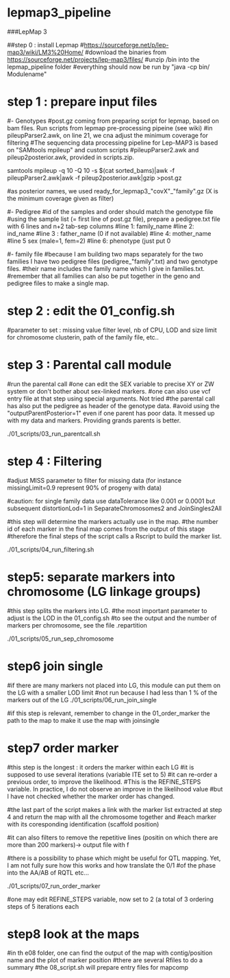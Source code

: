 # lepmap3_pipeline
###LepMap 3

##step 0 : install Lepmap
#https://sourceforge.net/p/lep-map3/wiki/LM3%20Home/
#download the binaries from https://sourceforge.net/projects/lep-map3/files/ 
#unzip /bin into the lepmap_pipeline folder
#everything should now be run by "java -cp bin/ Modulename"

# step 1 : prepare input files
#- Genotypes
#post.gz coming from preparing script for lepmap, based on bam files. Run scripts from lepmap pre-processing pipeine (see wiki)
#in pileupParser2.awk, on line 21, we cna adjust the minimum coverage for filtering
#The sequencing data processing pipeline for Lep-MAP3 is based on "SAMtools mpileup" and custom scripts
#pileupParser2.awk and pileup2posterior.awk, provided in scripts.zip. 

samtools mpileup -q 10 -Q 10 -s $(cat sorted_bams)|awk -f pileupParser2.awk|awk -f pileup2posterior.awk|gzip >post.gz

#as posterior names, we used ready_for_lepmap3_"covX"_"family".gz (X is the minimum coverage given as filter)


#- Pedigree 
#id of the samples and order should match the genotype file
#using the sample list (= first line of post.gz file), prepare a pedigree.txt file with 6 lines and n+2 tab-sep columns
#line 1: family_name
#line 2: ind_name
#line 3 : father_name (0 if not available)
#line 4: mother_name 
#line 5 sex (male=1, fem=2)
#line 6: phenotype (just put 0

#- family file
#because I am building two maps separately for the two families I have two pedigree files (pedigree_"family".txt) and two genotype files.
#their name includes the family name which I give in families.txt.
#remember that all families can also be put together in the geno and pedigree files to make a single map.

# step 2 : edit the 01_config.sh
#parameter to set : missing value filter level, nb of CPU, LOD and size limit for chromosome clusterin, path of the family file, etc..


# step 3 : Parental call module
#run the parental call 
#one can edit the SEX variable to precise XY or ZW system or don't bother about sex-linked markers.
#one can also use vcf entry file at that step using special arguments. Not tried
#the parental call has also put the pedigree as header of the genotype data.
#avoid using the "outputParentPosterior=1" even if one parent has poor data. It messed up with my data and markers. Providing grands parents is better.

./01_scripts/03_run_parentcall.sh


# step 4 : Filtering 
#adjust MISS parameter to filter for missing data (for instance missingLimit=0.9 represent 90% of progeny with data)

#caution: for single family data use dataTolerance like 0.001 or 0.0001 but subsequent distortionLod=1 in SeparateChromosomes2 and JoinSingles2All

#this step will determine the markers actually use in the map.
#the number id of each marker in the final map comes from the output of this stage
#therefore the final steps of the script calls a Rscript to build the marker list.

./01_scripts/04_run_filtering.sh

# step5: separate markers into chromosome (LG linkage groups)
#this step splits the markers into LG.
#the most important parameter to adjust is the LOD in the 01_config.sh
#to see the output and the number of markers per chromosome, see the file .repartition

./01_scripts/05_run_sep_chromosome

# step6 join single 
#if there are many markers not placed into LG, this module can put them on the LG with a smaller LOD limit
#not run because I had less than 1 % of the markers out of the LG
./01_scripts/06_run_join_single

#if this step is relevant, remember to change in the 01_order_marker the path to the map to make it use the map with joinsingle

# step7 order marker
#this step is the longest : it orders the marker within each LG
#it is supposed to use several iterations (variable ITE set to 5)
#it can re-order a previous order, to improve the likelihood. 
#This is the REFINE_STEPS variable. In practice, I do not observe an improve in the likelihood value 
#but I have not checked whether the marker order has changed.

#the last part of the script makes a link with the marker list extracted at step 4 and return the map with all the chromosome together  and #each marker with its coresponding identification (scaffold position)

#it can also filters to remove the repetitive lines (positin on which there are more than 200 markers)-> output file with f

#there is a possibility to phase which might be useful for QTL mapping. Yet, I am not fully sure how this works and how translate the 0/1 #of the phase into the AA/AB of RQTL etc...

./01_scripts/07_run_order_marker

#one may edit REFINE_STEPS variable, now set to 2 (a total of 3 ordering steps of 5 iterations each

# step8 look at the maps
#in th e08 folder, one can find the output of the map with contig/position name and the plot of marker position
#there are several Rfiles to do a summary
#the 08_script.sh will prepare entry files for mapcomp